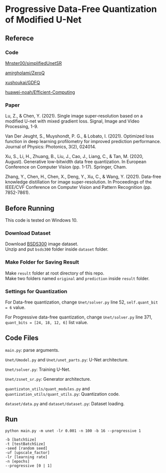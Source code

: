 # Progressive Data-Free Quantization of Modified U-Net

## Referece
### Code

[Mnster00/simplifiedUnetSR](https://github.com/Mnster00/simplifiedUnetSR)

[amirgholami/ZeroQ](https://github.com/amirgholami/ZeroQ)

[xushoukai/GDFQ](https://github.com/xushoukai/GDFQ)    

[huawei-noah/Efficient-Computing](https://github.com/huawei-noah/Efficient-Computing/tree/master/Data-Efficient-Model-Compression/DFSR)

### Paper

Lu, Z., & Chen, Y. (2021). Single image super-resolution based on a modified U-net with mixed gradient loss. Signal, Image and Video Processing, 1-9.   

Van Der Jeught, S., Muyshondt, P. G., & Lobato, I. (2021). Optimized loss function in deep learning profilometry for improved prediction performance. Journal of Physics: Photonics, 3(2), 024014.   

Xu, S., Li, H., Zhuang, B., Liu, J., Cao, J., Liang, C., & Tan, M. (2020, August). Generative low-bitwidth data free quantization. In European Conference on Computer Vision (pp. 1-17). Springer, Cham.   

Zhang, Y., Chen, H., Chen, X., Deng, Y., Xu, C., & Wang, Y. (2021). Data-free knowledge distillation for image super-resolution. In Proceedings of the IEEE/CVF Conference on Computer Vision and Pattern Recognition (pp. 7852-7861).

## Before Running
This code is tested on Windows 10.

### Download Dataset
Download [BSDS300](https://www2.eecs.berkeley.edu/Research/Projects/CS/vision/bsds/) image dataset.    
Unzip and put `bsds300` folder inside `dataset` folder.

### Make Folder for Saving Result
Make `result` folder at root directory of this repo.    
Make two folders named `original` and `prediction` inside `result` folder.     

### Settings for Quantization
For Data-free quantization, change `Unet/solver.py` line 52, `self.quant_bit = 6` value.    

For Progressive data-free quantization, change `Unet/solver.py` line 371, `quant_bits = [24, 18, 12, 6]` list value.

## Code Files
`main.py`: parse arguments.

`Unet/Umodel.py` and `Unet/unet_parts.py`: U-Net architecture.

`Unet/solver.py`: Training U-Net.

`Unet/zsnet_sr.py`: Generator architecture.

`quantizaton_utils/quant_modules.py` and `quantization_utils/quant_utils.py`: Quantization code.

`dataset/data.py` and `dataset/dataset.py`: Dataset loading.

## Run
```
python main.py -m unet -lr 0.001 -n 100 -b 16 --progressive 1
```

```
-b [batchSize]	
-t [testBatchSize]	
-seed [random seed]	
-uf [upscale_factor]	
-lr [learning rate]	
-n [epochs]
--progressive [0 | 1]
```